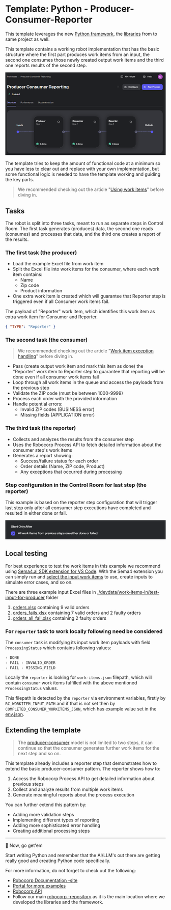 # Template: Python - Producer-Consumer-Reporter

This template leverages the new [Python framework](https://github.com/robocorp/robocorp), the [libraries](https://github.com/robocorp/robocorp/blob/master/docs/README.md#python-libraries) from to same project as well.

This template contains a working robot implementation that has the basic structure where the first part produces work items from an input, the second one consumes those newly created output work items and the third one reports results of the second step.

![process.png](./docs/process.png)

The template tries to keep the amount of functional code at a minimum so you have less to clear out and replace with your own implementation, but some functional logic is needed to have the template working and guiding the key parts.

> We recommended checking out the article "[Using work items](https://robocorp.com/docs-robot-framework/development-guide/control-room/work-items)" before diving in.

## Tasks

The robot is split into three tasks, meant to run as separate steps in Control Room. The first task generates (produces) data, the second one reads (consumes) and processes that data, and the third one creates a report of the results.

### The first task (the producer)

- Load the example Excel file from work item
- Split the Excel file into work items for the consumer, where each work item contains:
  - Name
  - Zip code
  - Product information
- One extra work item is created which will guarantee that Reporter step is triggered even if all Consumer work items fail.

The payload of "Reporter" work item, which identifies this work item as extra work item for Consumer and Reporter.

```json
{ "TYPE": "Reporter" }
```

### The second task (the consumer)

> We recommended checking out the article "[Work item exception handling](https://robocorp.com/docs-robot-framework/development-guide/control-room/work-items#work-item-exception-handling)" before diving in.

- Pass (create output work item and mark this item as done) the "Reporter" work item to Reporter step to guarantee that reporting will be done even if all consumer work items fail
- Loop through all work items in the queue and access the payloads from the previous step
- Validate the ZIP code (must be between 1000-9999)
- Process each order with the provided information
- Handle potential errors:
  - Invalid ZIP codes (BUSINESS error)
  - Missing fields (APPLICATION error)

### The third task (the reporter)

- Collects and analyzes the results from the consumer step
- Uses the Robocorp Process API to fetch detailed information about the consumer step's work items
- Generates a report showing:
  - Success/failure status for each order
  - Order details (Name, ZIP code, Product)
  - Any exceptions that occurred during processing

### Step configuration in the Control Room for last step (the reporter)

This example is based on the reporter step configuration that will trigger last step only after
all consumer step executions have completed and resulted in either done or fail.

![reporter_step_configuration.png](./docs/reporter_step_configuration.png)

## Local testing

For best experience to test the work items in this example we recommend using [Sema4.ai SDK extension for VS Code](https://robocorp.com/docs/visual-studio-code/extension-features). With the Sema4 extension you can simply run and [select the input work items](https://robocorp.com/docs/visual-studio-code/extension-features#using-work-items) to use, create inputs to simulate error cases, and so on.

There are three example input Excel files in [./devdata/work-items-in/test-input-for-producer](./devdata/work-items-in/test-input-for-producer) folder

1. [orders.xlsx](./devdata/work-items-in/test-input-for-producer/orders.xlsx) containing 9 valid orders
2. [orders_fails.xlsx](./devdata/work-items-in/test-input-for-producer-some-fail/orders_fails.xlsx) containing 7 valid orders and 2 faulty orders
3. [orders_all_fail.xlsx](./devdata/work-items-in/test-input-for-producer-all-fail/orders_all_fail.xlsx) containing 2 faulty orders

### For `reporter` task to work locally following need be considered

The `consumer` task is modifying its input work item payloads with field `ProcessingStatus` which contains following values:

    - DONE
    - FAIL - INVALID_ORDER
    - FAIL - MISSING_FIELD

Locally the `reporter` is looking for `work-items.json` filepath, which will contain `consumer` work items fulfilled with the above mentioned `ProcessingStatus` values.

This filepath is detected by the `reporter` via environment variables, firstly by `RC_WORKITEM_INPUT_PATH` and if that is not set then by `COMPLETED_CONSUMER_WORKITEMS_JSON`, which has example value set in the [env.json](./devdata/env.json).

## Extending the template

> The [producer-consumer](https://en.wikipedia.org/wiki/Producer%E2%80%93consumer_problem) model is not limited to two steps, it can continue so that the consumer generates further work items for the next step and so on.

This template already includes a reporter step that demonstrates how to extend the basic producer-consumer pattern. The reporter shows how to:

1. Access the Robocorp Process API to get detailed information about previous steps
2. Collect and analyze results from multiple work items
3. Generate meaningful reports about the process execution

You can further extend this pattern by:

- Adding more validation steps
- Implementing different types of reporting
- Adding more sophisticated error handling
- Creating additional processing steps

---

🚀 Now, go get'em

Start writing Python and remember that the AI/LLM's out there are getting really good and creating Python code specifically.

For more information, do not forget to check out the following:

- [Robocorp Documentation -site](https://robocorp.com/docs)
- [Portal for more examples](https://robocorp.com/portal)
- [Robocorp API](https://robocorp.com/api)
- Follow our main [robocorp -repository](https://github.com/robocorp/robocorp) as it is the main location where we developed the libraries and the framework.
